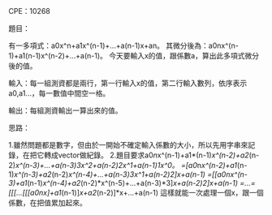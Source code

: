 CPE：10268

題目：

有一多項式：a0x^n+a1x^(n-1)+...+a(n-1)x+an。
其微分後為：a0nx^(n-1)+a1(n-1)x^(n-2)+...+a(n-1)。
今天要輸入x的值，跟係數a，算出此多項式微分後的值。

輸入：每一組測資都是兩行，第一行輸入x的值，第二行輸入數列，依序表示a0,a1...，每一數值中間空一格。

輸出：每組測資輸出一算出來的值。

思路：

1.雖然問題都是數字，但由於一開始不確定輸入係數的大小，所以先用字串來記錄，在把它轉成vector做紀錄。
2.題目要求a0*n*x^(n-1)+a1*(n-1)*x^(n-2)+a2*(n-2)*x^(n-3)+...+a(n-3)*3*x^2+a(n-2)*2*x^1+a(n-1)*1*x^0。
=[a0*n*x^(n-2)+a1*(n-1)*x^(n-3)+a2*(n-2)*x^(n-4)+...+a(n-3)*3*x^1+a(n-2)*2]*x+a(n-1)
=[[a0*n*x^(n-3)+a1*(n-1)*x^(n-4)+a2*(n-2)*x^(n-5)+...+a(n-3)*3]*x+a(n-2)*2]*x+a(n-1)
=...=[[[...[[[a0*n*x]+a1*(n-1)]*x+a2*(n-2)]*x+...+a(n-1)
這樣就能一次處理一個x，跟一個係數，在把值累加起來。
